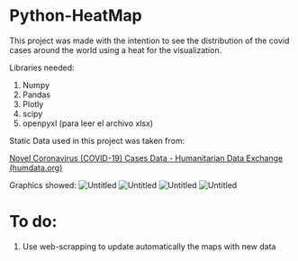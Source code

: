 # Python-HeatMap
This project was made with the intention to see the distribution of the covid cases around the world using a heat for the visualization.

Libraries needed:

1. Numpy
2. Pandas
3. Plotly
4. scipy
5. openpyxl (para leer el archivo xlsx)

Static Data used in this project was taken from:

[Novel Coronavirus (COVID-19) Cases Data - Humanitarian Data Exchange (humdata.org)](https://data.humdata.org/dataset/novel-coronavirus-2019-ncov-cases)

Graphics showed:
![Untitled](https://github.com/dennisMSF/Python-HeatMap/blob/main/fig1.png)
![Untitled](https://github.com/dennisMSF/Python-HeatMap/blob/main/fig2.png)
![Untitled](https://github.com/dennisMSF/Python-HeatMap/blob/main/fig3.png)
![Untitled](https://github.com/dennisMSF/Python-HeatMap/blob/main/fig4.png)

# To do:
1. Use web-scrapping to update automatically the maps with new data
